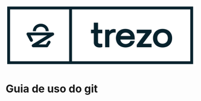 ![avatar](https://raw.githubusercontent.com/trezoteam/git-style-guide/master/identidade-nova-azul.png)

# Guia de uso do git
